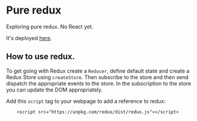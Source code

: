 # Pure redux

Exploring pure redux. No React yet.

It's deployed [here](https://avermeulen.github.io/pure-redux/).

## How to use redux.

To get going with Redux create a `Reducer`, define default state and create a Redux Store using `createStore`. Then subscribe to the store and then send dispatch the appropriate events to the store. In the subscription to the store you can update the DOM appropriately.

Add this `script` tag to your webpage to add a reference to redux:

```
    <script src="https://unpkg.com/redux/dist/redux.js"></script>
```